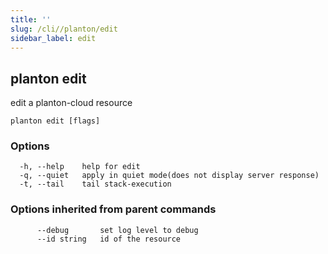 ```yaml
---
title: ''
slug: /cli//planton/edit
sidebar_label: edit
---
```

## planton edit

edit a planton-cloud resource

```
planton edit [flags]
```

### Options

```
  -h, --help    help for edit
  -q, --quiet   apply in quiet mode(does not display server response)
  -t, --tail    tail stack-execution
```

### Options inherited from parent commands

```
      --debug       set log level to debug
      --id string   id of the resource
```

